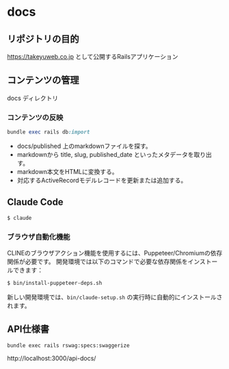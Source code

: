 # docs

## リポジトリの目的
https://takeyuweb.co.jp として公開するRailsアプリケーション

## コンテンツの管理
docs ディレクトリ

### コンテンツの反映

```ruby
bundle exec rails db:import
```

- docs/published 上のmarkdownファイルを探す。
- markdownから title, slug, published_date といったメタデータを取り出す。
- markdown本文をHTMLに変換する。
- 対応するActiveRecordモデルレコードを更新または追加する。

## Claude Code

```bash
$ claude
```

### ブラウザ自動化機能

CLINEのブラウザアクション機能を使用するには、Puppeteer/Chromiumの依存関係が必要です。
開発環境では以下のコマンドで必要な依存関係をインストールできます：

```bash
$ bin/install-puppeteer-deps.sh
```

新しい開発環境では、`bin/claude-setup.sh` の実行時に自動的にインストールされます。

## API仕様書

```
bundle exec rails rswag:specs:swaggerize
```

http://localhost:3000/api-docs/
